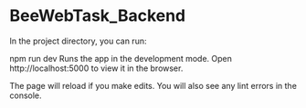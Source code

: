 # BeeWebTask_Backend

In the project directory, you can run:

npm run dev
Runs the app in the development mode.
Open http://localhost:5000 to view it in the browser.

The page will reload if you make edits.
You will also see any lint errors in the console.
